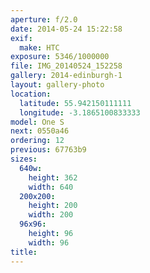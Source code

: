 ```yaml
---
aperture: f/2.0
date: 2014-05-24 15:22:58
exif:
  make: HTC
exposure: 5346/1000000
file: IMG_20140524_152258
gallery: 2014-edinburgh-1
layout: gallery-photo
location:
  latitude: 55.942150111111
  longitude: -3.1865100833333
model: One S
next: 0550a46
ordering: 12
previous: 67763b9
sizes:
  640w:
    height: 362
    width: 640
  200x200:
    height: 200
    width: 200
  96x96:
    height: 96
    width: 96
title: 
---
```

